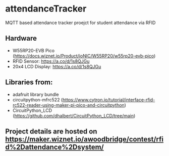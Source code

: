 # attendanceTracker
MQTT based attendance tracker proejct for student attendance via RFID 

## Hardware
* W55RP20-EVB Pico (https://docs.wiznet.io/Product/ioNIC/W55RP20/w55rp20-evb-pico)
* RFID Sensor: https://a.co/d/1s8QJGu
* 20x4 LCD Display: https://a.co/d/1s8QJGu


## Libraries from:
* adafruit library bundle
* circuitpython-mfrc522 (https://www.cytron.io/tutorial/interface-rfid-rc522-reader-using-maker-pi-pico-and-circuitpython)
* CircuitPython_LCD (https://github.com/dhalbert/CircuitPython_LCD/tree/main)

## Project details are hosted on https://maker.wiznet.io/awoodbridge/contest/rfid%2Dattendance%2Dsystem/
